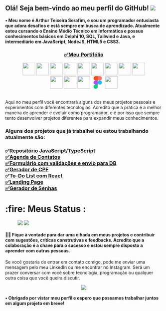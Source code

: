 <link rel="stylesheet" href="https://cdn.jsdelivr.net/gh/devicons/devicon@v2.15.1/devicon.min.css">
<div align="left">
    <a href="https://github.com/ArthurTeixeiraS"></a>
    <h2><strong>Olá! Seja bem-vindo ao meu perfil do GitHub!</strong>
    <img src="https://media.giphy.com/media/hvRJCLFzcasrR4ia7z/giphy.gif" width="30px"/>
    </h2>
   
<p><strong> • Meu nome é Arthur Teixeira Serafim, e sou um programador entusiasta que adora desafios e está sempre em busca de aprendizado. Atualmente estou cursando o Ensino Médio Técnico em Informática e possuo conhecimentos básicos em Delphi 10, SQL, Tailwind e Java, e intermediário em JavaScript, NodeJS, HTML5 e CSS3.</br>
<h3 align="center"><a align="center" href="https://portifolioarthurts.netlify.app/#home" target="_blank">✅Meu Portifólio</a></h3></strong></p>
<div align="center">
    <img src="https://cdn.jsdelivr.net/gh/devicons/devicon/icons/javascript/javascript-original.svg" width="40" height="40" />
    <img src="https://cdn.jsdelivr.net/gh/devicons/devicon/icons/nodejs/nodejs-original.svg" width="40" height="40"/>
    <img src="https://cdn.jsdelivr.net/gh/devicons/devicon/icons/html5/html5-original-wordmark.svg" width="40" height="40"/>
    <img src="https://cdn.jsdelivr.net/gh/devicons/devicon/icons/css3/css3-original-wordmark.svg" width="40" height="40"/>
    <img src="https://cdn.jsdelivr.net/gh/devicons/devicon/icons/react/react-original.svg" width="40" height="40"/>
    <img src="https://cdn.jsdelivr.net/gh/devicons/devicon/icons/mysql/mysql-original.svg" width="40" height="40"/>
    <img src="https://cdn.jsdelivr.net/gh/devicons/devicon/icons/mongodb/mongodb-original.svg" width="40" height="40"/>
    <img src="https://cdn.jsdelivr.net/gh/devicons/devicon/icons/eslint/eslint-original-wordmark.svg" width="40" height="40"/>
    <img src="https://cdn.jsdelivr.net/gh/devicons/devicon/icons/babel/babel-original.svg" width="40" height="40"/> <br>
    <img src="https://cdn.jsdelivr.net/gh/devicons/devicon/icons/tailwindcss/tailwindcss-plain.svg" width="40" height="40"/>
    <img src="https://cdn.jsdelivr.net/gh/devicons/devicon/icons/git/git-original.svg" width="40" height="40"/>
    <img src="https://cdn.jsdelivr.net/gh/devicons/devicon/icons/java/java-original.svg" width="40" height="40" />    
    <img src="https://github.com/devicons/devicon/blob/master/icons/figma/figma-original.svg" width="40" height="40"/> 
    <img src="https://cdn.jsdelivr.net/gh/devicons/devicon/icons/linux/linux-original.svg" width="40" height="40"/>

</div><br/>
<p>Aqui no meu perfil você encontrará alguns dos meus projetos pessoais e experimentos com diferentes tecnologias. Acredito que a prática é a melhor maneira de aprender e evoluir como programador, e é por isso que sempre tento desenvolver projetos diferentes para expandir meus conhecimentos.
</p>
    <h3><strong>Alguns dos projetos que já trabalhei ou estou trabalhando atualmente são: </strong>
   <h3>
    <a href="https://github.com/ArthurTeixeiraS/Udemy-JS" target="_blank">✅Repositório JavaScript/TypeScript</a> </br>
    <a href="https://github.com/ArthurTeixeiraS/ProjetoAgenda" target="_blank">✅Agenda de Contatos</a> </br>
   <a href="https://github.com/ArthurTeixeiraS/projetinhoFormularioFullStack" target="_blank">✅Formulário com validações e envio para DB</a> </br>
    <a href="https://github.com/ArthurTeixeiraS/GeradorCPF" target="_blank">✅Gerador de CPF</a> </br>
     <a href="https://github.com/ArthurTeixeiraS/ListaTarefasReact" target="_blank">✅To-Do List com React</a> </br>
     <a href="https://github.com/ArthurTeixeiraS/LandingPage" target="_blank">✅Landing Page</a> </br>
     <a href="https://github.com/ArthurTeixeiraS/Gerador-de-Senhas" target="_blank">✅Gerador de Senhas</a> </br>
    </p>
</p>
<p><h1><strong>:fire: Meus Status :</strong></h1>
<figure>
<img height="160em" src="https://github-readme-stats.vercel.app/api?username=ArthurTeixeiraS&rank_icon=github&show_icons=true&theme=tokyonight&include_all_commits=true&count_private=true"/>
<img height="160em" src="https://github-readme-stats.vercel.app/api/top-langs/?username=ArthurTeixeiraS&layout=compact&langs_count=6&theme=tokyonight"/>

</p>
</figure>
<h4><strong>👨‍💻 Fique à vontade para dar uma olhada em meus projetos e contribuir com sugestões, críticas construtivas e feedbacks. Acredito que a colaboração é a chave para o sucesso e estou sempre disposto a aprender com outras pessoas.</strong>
</h4>
<p>Se você gostaria de entrar em contato comigo, pode me enviar uma mensagem pelo meu LinkedIn ou me encontrar no Instagram. Será um prazer conversar com você sobre tecnologia, programação ou qualquer outra coisa que você queira discutir.</p>
<div align="center">
    <a href="https://www.linkedin.com/in/arthur-teixeira-serafim-1b87b1254/" target="_blank"><img src="https://img.shields.io/badge/-LinkedIn-%230077B5?style=for-the-badge&logo=linkedin&logoColor=white" target="_blank"></a> 
    </div>
<p><strong> • Obrigado por vistar meu perfil e espero que possamos trabalhar juntos em algum projeto em breve!</strong>
</p></div>
